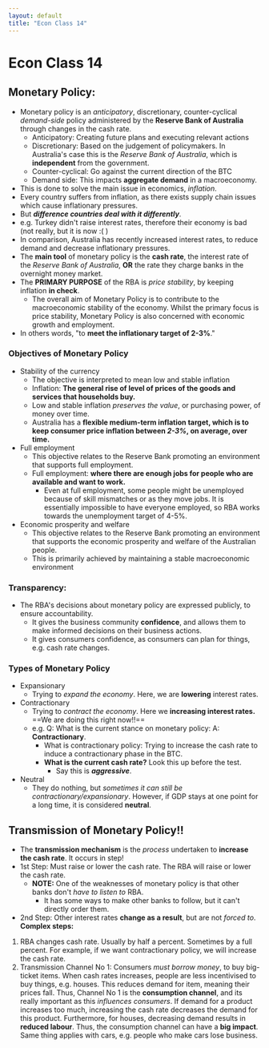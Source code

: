 ```yaml
---
layout: default
title: "Econ Class 14"
---
```

# Econ Class 14

## Monetary Policy:
- Monetary policy is an *anticipatory*, discretionary, counter-cyclical *demand-side* policy administered by the **Reserve Bank of Australia** through changes in the cash rate.
	- Anticipatory: Creating future plans and executing relevant actions
	- Discretionary: Based on the judgement of policymakers. In Australia's case this is the *Reserve Bank of Australia*, which is **independent** from the government.
	- Counter-cyclical: Go against the current direction of the BTC
	- Demand side: This impacts **aggregate demand** in a macroeconomy.
- This is done to solve the main issue in economics, *inflation*.
- Every country suffers from inflation, as there exists supply chain issues which cause inflationary pressures.
- But ***difference countries deal with it differently***. 
- e.g. Turkey didn't raise interest rates, therefore their economy is bad (not really, but it is now :( )
- In comparison, Australia has recently increased interest rates, to reduce demand and decrease inflationary pressures.
- The **main tool** of monetary policy is the **cash rate**, the interest rate of the *Reserve Bank of Australia*, **OR** the rate they charge banks in the overnight money market.
- The **PRIMARY PURPOSE** of the RBA is *price stability*, by keeping inflation **in check**.
	- The overall aim of Monetary Policy is to contribute to the macroeconomic stability of the economy. Whilst the primary focus is price stability, Monetary Policy is also concerned with economic growth and employment.
- In others words, "to **meet the inflationary target of 2-3%**."

### Objectives of Monetary Policy
- Stability of the currency
	- The objective is interpreted to mean low and stable inflation
	- Inflation: **The general rise of level of prices of the goods and services that households buy.**
	- Low and stable inflation *preserves the value*, or purchasing power, of money over time.
	- Australia has a **flexible medium-term inflation target, which is to keep consumer price inflation between *2-3%*, on average, over time.**
- Full employment
	- This objective relates to the Reserve Bank promoting an environment that supports full employment.
	- Full employment: **where there are enough jobs for people who are available and want to work.**
		- Even at full employment, some people might be unemployed because of skill mismatches or as they move jobs. It is essentially impossible to have everyone employed, so RBA works towards the unemployment target of 4-5%.
- Economic prosperity and welfare
	- This objective relates to the Reserve Bank promoting an environment that supports the economic prosperity and welfare of the Australian people.
	- This is primarily achieved by maintaining a stable macroeconomic environment

### Transparency:
- The RBA's decisions about monetary policy are expressed publicly, to ensure accountability. 
	- It gives the business community **confidence**, and allows them to make informed decisions on their business actions.
	- It gives consumers confidence, as consumers can plan for things, e.g. cash rate changes.
 
### Types of Monetary Policy
- Expansionary
	- Trying to *expand the economy*. Here, we are **lowering** interest rates.
- Contractionary
	- Trying to *contract the economy*. Here we **increasing interest rates.** ==We are doing this right now!!==
	- e.g. Q: What is the current stance on monetary policy: A: **Contractionary**.
		- What is contractionary policy: Trying to increase the cash rate to induce a contractionary phase in the BTC.
		- **What is the current cash rate?** Look this up before the test.
			- Say this is ***aggressive***.
- Neutral
	- They do nothing, but *sometimes it can still be contractionary/expansionary*. However, if GDP stays at one point for a long time, it is considered **neutral**.

## Transmission of Monetary Policy!!
- The **transmission mechanism** is the *process* undertaken to **increase the cash rate**. It occurs in step!
- 1st Step: Must raise or lower the cash rate. The RBA will raise or lower the cash rate. 
	- **NOTE:** One of the weaknesses of monetary policy is that other banks don't *have to listen to* RBA.
		- It has some ways to make other banks to follow, but it can't directly order them.
- 2nd Step: Other interest rates **change as a result**, but are not *forced to*.
**Complex steps:**
1. RBA changes cash rate. Usually by half a percent. Sometimes by a full percent. For example, if we want contractionary policy, we will increase the cash rate.
2. Transmission Channel No 1: Consumers *must borrow money*, to buy big-ticket items. When cash rates increases, people are less incentivised to buy things, e.g. houses. This reduces demand for item, meaning their prices fall. Thus, Channel No 1 is the **consumption channel**, and its really important as this *influences consumers*. If demand for a product increases too much, increasing the cash rate decreases the demand for this product. Furthermore, for houses, decreasing demand results in **reduced labour**. Thus, the consumption channel can have a **big impact**. Same thing applies with cars, e.g. people who make cars lose business.


